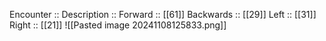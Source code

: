 Encounter :: 
Description :: 
Forward :: [[61]]
Backwards :: [[29]]
Left :: [[31]]
Right :: [[21]]
![[Pasted image 20241108125833.png]]